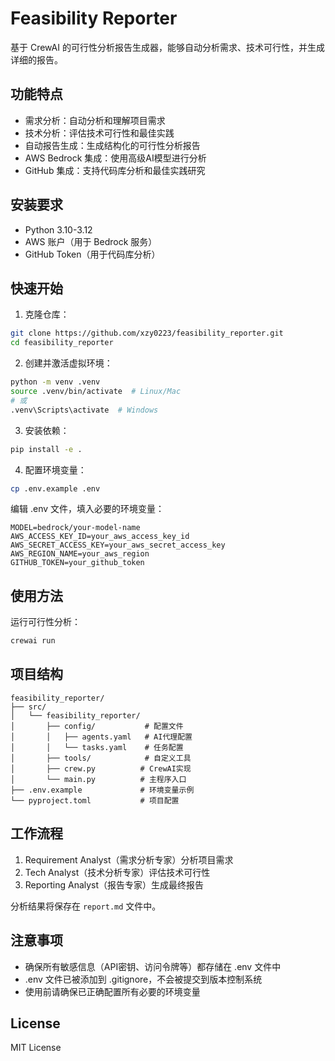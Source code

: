 # Feasibility Reporter

基于 CrewAI 的可行性分析报告生成器，能够自动分析需求、技术可行性，并生成详细的报告。

## 功能特点

- 需求分析：自动分析和理解项目需求
- 技术分析：评估技术可行性和最佳实践
- 自动报告生成：生成结构化的可行性分析报告
- AWS Bedrock 集成：使用高级AI模型进行分析
- GitHub 集成：支持代码库分析和最佳实践研究

## 安装要求

- Python 3.10-3.12
- AWS 账户（用于 Bedrock 服务）
- GitHub Token（用于代码库分析）

## 快速开始

1. 克隆仓库：
```bash
git clone https://github.com/xzy0223/feasibility_reporter.git
cd feasibility_reporter
```

2. 创建并激活虚拟环境：
```bash
python -m venv .venv
source .venv/bin/activate  # Linux/Mac
# 或
.venv\Scripts\activate  # Windows
```

3. 安装依赖：
```bash
pip install -e .
```

4. 配置环境变量：
```bash
cp .env.example .env
```
编辑 .env 文件，填入必要的环境变量：
```
MODEL=bedrock/your-model-name
AWS_ACCESS_KEY_ID=your_aws_access_key_id
AWS_SECRET_ACCESS_KEY=your_aws_secret_access_key
AWS_REGION_NAME=your_aws_region
GITHUB_TOKEN=your_github_token
```

## 使用方法

运行可行性分析：
```bash
crewai run
```

## 项目结构

```
feasibility_reporter/
├── src/
│   └── feasibility_reporter/
│       ├── config/           # 配置文件
│       │   ├── agents.yaml   # AI代理配置
│       │   └── tasks.yaml    # 任务配置
│       ├── tools/            # 自定义工具
│       ├── crew.py          # CrewAI实现
│       └── main.py          # 主程序入口
├── .env.example             # 环境变量示例
└── pyproject.toml           # 项目配置
```

## 工作流程

1. Requirement Analyst（需求分析专家）分析项目需求
2. Tech Analyst（技术分析专家）评估技术可行性
3. Reporting Analyst（报告专家）生成最终报告

分析结果将保存在 `report.md` 文件中。

## 注意事项

- 确保所有敏感信息（API密钥、访问令牌等）都存储在 .env 文件中
- .env 文件已被添加到 .gitignore，不会被提交到版本控制系统
- 使用前请确保已正确配置所有必要的环境变量

## License

MIT License
